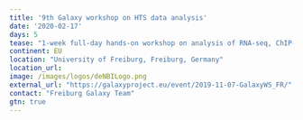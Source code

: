 ```yaml
---
title: '9th Galaxy workshop on HTS data analysis'
date: '2020-02-17'
days: 5
tease: "1-week full-day hands-on workshop on analysis of RNA-seq, ChIP-seq, Exome-seq, MethylC-seq data"
continent: EU
location: "University of Freiburg, Freiburg, Germany"
location_url:
image: /images/logos/deNBILogo.png
external_url: "https://galaxyproject.eu/event/2019-11-07-GalaxyWS_FR/"
contact: "Freiburg Galaxy Team"
gtn: true
---
```

